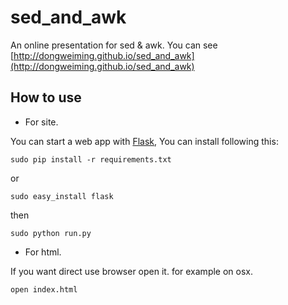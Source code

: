 sed_and_awk
===========

An online presentation for sed &amp; awk. You can see [http://dongweiming.github.io/sed_and_awk](http://dongweiming.github.io/sed_and_awk)

How to use
--------

* For site.

You can start a web app with [Flask](https://github.com/mitsuhiko/flask), You can install following this:

```
sudo pip install -r requirements.txt
```

or

```
sudo easy_install flask
```

then

```
sudo python run.py
```

* For html.

If you want direct use browser open it. for example
on  osx.


```
open index.html
```
